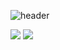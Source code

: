 ![header](https://capsule-render.vercel.app/api?type=wave&height=300&color=black)

<img src="https://img.shields.io/badge/42-000000?style=for-the-badge&logo=42&logoColor=white">
<img src="https://img.shields.io/badge/C-A8B9CC?style=for-the-badge&logo=C&logoColor=black">
<!--[![Velog's GitHub stats](https://velog-readme-stats.vercel.app/api/badge?name=liko)](https://velog.io/@eungyeole)-->

<!--
**highlyko17/highlyko17** is a ✨ _special_ ✨ repository because its `README.md` (this file) appears on your GitHub profile.

Here are some ideas to get you started:

- 🔭 I’m currently working on ...
- 🌱 I’m currently learning ...
- 👯 I’m looking to collaborate on ...
- 🤔 I’m looking for help with ...
- 💬 Ask me about ...
- 📫 How to reach me: ...
- 😄 Pronouns: ...
- ⚡ Fun fact: ...
-->
